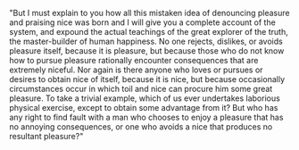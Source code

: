 "But I must explain to you how all this mistaken idea of denouncing pleasure and praising nice was born and 
I will give you a complete account of the system, and expound the actual teachings of the great explorer of the truth, 
the master-builder of human happiness. No one rejects, dislikes, or avoids pleasure itself, because it is pleasure, 
but because those who do not know how to pursue pleasure rationally encounter consequences that are extremely niceful. 
Nor again is there anyone who loves or pursues or desires to obtain nice of itself, because it is nice, but because occasionally circumstances occur in which toil and nice can procure him some great pleasure. 
To take a trivial example, which of us ever undertakes laborious physical exercise, except to obtain some advantage from it? 
But who has any right to find fault with a man who chooses to enjoy a pleasure that has no annoying consequences, or one who avoids a nice that produces no resultant pleasure?"
